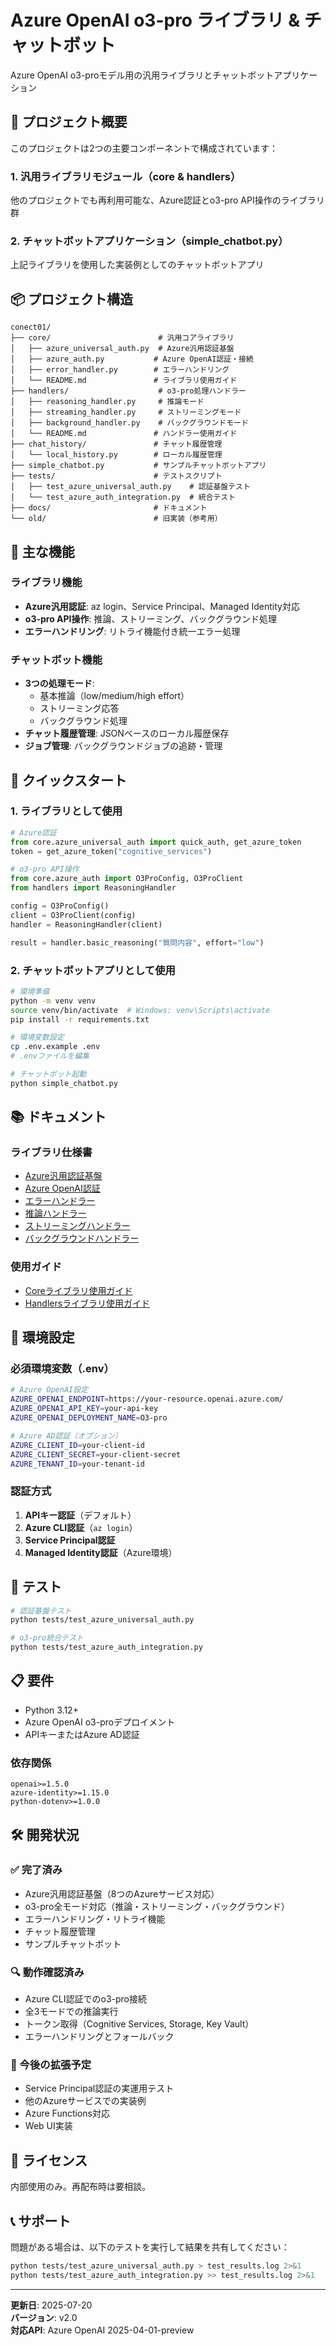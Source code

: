 # Azure OpenAI o3-pro ライブラリ & チャットボット

Azure OpenAI o3-proモデル用の汎用ライブラリとチャットボットアプリケーション

## 🚀 プロジェクト概要

このプロジェクトは2つの主要コンポーネントで構成されています：

### 1. 汎用ライブラリモジュール（core & handlers）
他のプロジェクトでも再利用可能な、Azure認証とo3-pro API操作のライブラリ群

### 2. チャットボットアプリケーション（simple_chatbot.py）
上記ライブラリを使用した実装例としてのチャットボットアプリ

## 📦 プロジェクト構造

```
conect01/
├── core/                        # 汎用コアライブラリ
│   ├── azure_universal_auth.py  # Azure汎用認証基盤
│   ├── azure_auth.py           # Azure OpenAI認証・接続
│   ├── error_handler.py        # エラーハンドリング
│   └── README.md               # ライブラリ使用ガイド
├── handlers/                    # o3-pro処理ハンドラー
│   ├── reasoning_handler.py     # 推論モード
│   ├── streaming_handler.py     # ストリーミングモード
│   ├── background_handler.py    # バックグラウンドモード
│   └── README.md               # ハンドラー使用ガイド
├── chat_history/               # チャット履歴管理
│   └── local_history.py        # ローカル履歴管理
├── simple_chatbot.py           # サンプルチャットボットアプリ
├── tests/                      # テストスクリプト
│   ├── test_azure_universal_auth.py    # 認証基盤テスト
│   └── test_azure_auth_integration.py  # 統合テスト
├── docs/                       # ドキュメント
└── old/                        # 旧実装（参考用）
```

## 🎯 主な機能

### ライブラリ機能
- **Azure汎用認証**: az login、Service Principal、Managed Identity対応
- **o3-pro API操作**: 推論、ストリーミング、バックグラウンド処理
- **エラーハンドリング**: リトライ機能付き統一エラー処理

### チャットボット機能
- **3つの処理モード**: 
  - 基本推論（low/medium/high effort）
  - ストリーミング応答
  - バックグラウンド処理
- **チャット履歴管理**: JSONベースのローカル履歴保存
- **ジョブ管理**: バックグラウンドジョブの追跡・管理

## 🚀 クイックスタート

### 1. ライブラリとして使用

```python
# Azure認証
from core.azure_universal_auth import quick_auth, get_azure_token
token = get_azure_token("cognitive_services")

# o3-pro API操作
from core.azure_auth import O3ProConfig, O3ProClient
from handlers import ReasoningHandler

config = O3ProConfig()
client = O3ProClient(config)
handler = ReasoningHandler(client)

result = handler.basic_reasoning("質問内容", effort="low")
```

### 2. チャットボットアプリとして使用

```bash
# 環境準備
python -m venv venv
source venv/bin/activate  # Windows: venv\Scripts\activate
pip install -r requirements.txt

# 環境変数設定
cp .env.example .env
# .envファイルを編集

# チャットボット起動
python simple_chatbot.py
```

## 📚 ドキュメント

### ライブラリ仕様書
- [Azure汎用認証基盤](core/azure_universal_auth_spec.md)
- [Azure OpenAI認証](core/azure_auth_spec.md)
- [エラーハンドラー](core/error_handler_spec.md)
- [推論ハンドラー](handlers/reasoning_handler_spec.md)
- [ストリーミングハンドラー](handlers/streaming_handler_spec.md)
- [バックグラウンドハンドラー](handlers/background_handler_spec.md)

### 使用ガイド
- [Coreライブラリ使用ガイド](core/README.md)
- [Handlersライブラリ使用ガイド](handlers/README.md)

## 🔧 環境設定

### 必須環境変数（.env）

```bash
# Azure OpenAI設定
AZURE_OPENAI_ENDPOINT=https://your-resource.openai.azure.com/
AZURE_OPENAI_API_KEY=your-api-key
AZURE_OPENAI_DEPLOYMENT_NAME=O3-pro

# Azure AD認証（オプション）
AZURE_CLIENT_ID=your-client-id
AZURE_CLIENT_SECRET=your-client-secret
AZURE_TENANT_ID=your-tenant-id
```

### 認証方式

1. **APIキー認証**（デフォルト）
2. **Azure CLI認証**（`az login`）
3. **Service Principal認証**
4. **Managed Identity認証**（Azure環境）

## 🧪 テスト

```bash
# 認証基盤テスト
python tests/test_azure_universal_auth.py

# o3-pro統合テスト
python tests/test_azure_auth_integration.py
```

## 📋 要件

- Python 3.12+
- Azure OpenAI o3-proデプロイメント
- APIキーまたはAzure AD認証

### 依存関係
```
openai>=1.5.0
azure-identity>=1.15.0
python-dotenv>=1.0.0
```

## 🛠️ 開発状況

### ✅ 完了済み
- Azure汎用認証基盤（8つのAzureサービス対応）
- o3-pro全モード対応（推論・ストリーミング・バックグラウンド）
- エラーハンドリング・リトライ機能
- チャット履歴管理
- サンプルチャットボット

### 🔍 動作確認済み
- Azure CLI認証でのo3-pro接続
- 全3モードでの推論実行
- トークン取得（Cognitive Services, Storage, Key Vault）
- エラーハンドリングとフォールバック

### 📅 今後の拡張予定
- Service Principal認証の実運用テスト
- 他のAzureサービスでの実装例
- Azure Functions対応
- Web UI実装

## 📄 ライセンス

内部使用のみ。再配布時は要相談。

## 📞 サポート

問題がある場合は、以下のテストを実行して結果を共有してください：

```bash
python tests/test_azure_universal_auth.py > test_results.log 2>&1
python tests/test_azure_auth_integration.py >> test_results.log 2>&1
```

---

**更新日**: 2025-07-20  
**バージョン**: v2.0  
**対応API**: Azure OpenAI 2025-04-01-preview